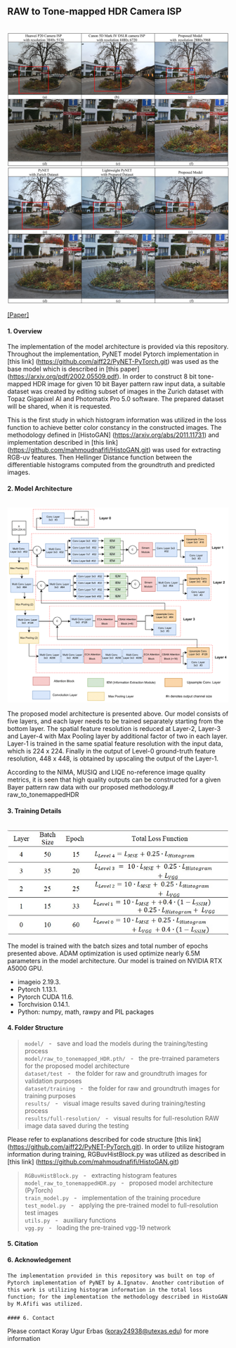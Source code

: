## RAW to Tone-mapped HDR Camera ISP

<br/>

<img src="Visual comparison with built in ISPs.jpg"/>

<br/>

<img src="Visual comparison with reference models.jpg"/>

[[Paper]](https:)
#### 1. Overview
The implementation of the model architecture is provided via this repository. Throughout the implementation, PyNET model Pytorch implementation in [this link] (https://github.com/aiff22/PyNET-PyTorch.git) was used as the base model which is described in [this paper] (https://arxiv.org/pdf/2002.05509.pdf). In order to construct 8 bit tone-mapped HDR image for given 10 bit Bayer pattern raw input data, a suitable dataset was created by editing subset of images in the Zurich dataset with Topaz Gigapixel AI and Photomatix Pro 5.0 software. The prepared dataset will be shared, when it is requested. 

This is the first study in which histogram information was utilized in the loss function to achieve better color constancy in the constructed images. The methodology defined in [HistoGAN] (https://arxiv.org/abs/2011.11731) and implementation described in [this link] (https://github.com/mahmoudnafifi/HistoGAN.git) was used for extracting RGB-uv features. Then Hellinger Distance function between the differentiable histograms computed from the groundtruth and predicted images. 

#### 2. Model Architecture
<br/>

<img src="Model Architecture.png"/>

The proposed model architecture is presented above. Our model consists of five layers, and each layer needs to be trained separately starting from the bottom layer. The spatial feature resolution is reduced at Layer-2, Layer-3 and Layer-4 with Max Pooling layer by additional factor of two in each layer. Layer-1 is trained in the same spatial feature resolution with the input data, which is 224 x 224. Finally in the output of Level-0 ground-truth feature resolution, 448 x 448, is obtained by upscaling the output of the Layer-1.

According to the NIMA, MUSIQ and LIQE no-reference image quality metrics, it is seen that high quality outputs can be constructed for a given Bayer pattern raw data with our proposed methodology.# raw_to_tonemappedHDR

#### 3. Training Details
<br/>

<img src="Training Details.jpg"/>

The model is trained with the batch sizes and total number of epochs presented above. ADAM optimization is used optimize nearly 6.5M parameters in the model architecture. Our model is trained on NVIDIA RTX A5000 GPU. 
- imageio 2.19.3.
- Pytorch 1.13.1.
- Pytorch CUDA 11.6.
- Torchvision 0.14.1.
- Python: numpy, math, rawpy and PIL packages

#### 4. Folder Structure

>```model/```            &nbsp; - &nbsp; save and load the models during the training/testing process <br/>
>```model/raw_to_tonemapped_HDR.pth/```   &nbsp; - &nbsp; the pre-trrained parameters for the proposed model architecture <br/>
>```dataset/test```       &nbsp; - &nbsp; the folder for raw and groundtruth images for validation purposes <br/>
>```dataset/training```   &nbsp; - &nbsp; the folder for raw and groundtruth images for training purposes <br/>
>```results/```           &nbsp; - &nbsp; visual image results saved during training/testing process <br/>
>```results/full-resolution/``` &nbsp; - &nbsp; visual results for full-resolution RAW image data saved during the testing <br/>

Please refer to explanations described for code structure [this link] (https://github.com/aiff22/PyNET-PyTorch.git). In order to utilize histogram information during training, RGBuvHistBlock.py was utilized as described in [this link] (https://github.com/mahmoudnafifi/HistoGAN.git)

>```RGBuvHistBlock.py```    &nbsp; - &nbsp; extracting histogram features <br/>
>```model_raw_to_tonemappedHDR.py```   &nbsp; - &nbsp; proposed model architecture (PyTorch) <br/>
>```train_model.py```     &nbsp; - &nbsp; implementation of the training procedure <br/>
>```test_model.py```      &nbsp; - &nbsp; applying the pre-trained model to full-resolution test images <br/>
>```utils.py```           &nbsp; - &nbsp; auxiliary functions <br/>
>```vgg.py```             &nbsp; - &nbsp; loading the pre-trained vgg-19 network <br/>

#### 5. Citation

#### 6. Acknowledgement

```
The implementation provided in this repository was built on top of Pytorch implementation of PyNET by A.Ignatov. Another contribution of this work is utilizing histogram information in the total loss function; for the implementation the methodology described in HistoGAN by M.Afifi was utilized.   

#### 6. Contact

```
Please contact Koray Ugur Erbas (koray24938@utexas.edu) for more information
